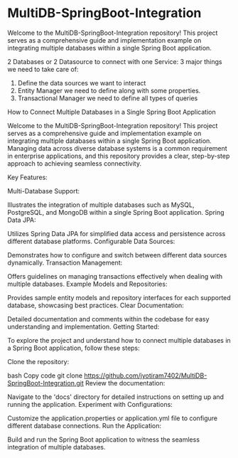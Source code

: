 # MultiDB-SpringBoot-Integration
Welcome to the MultiDB-SpringBoot-Integration repository! This project serves as a comprehensive guide and implementation example on integrating multiple databases within a single Spring Boot application.

2 Databases or 2 Datasource to connect with one Service:
3 major things we need to take care of:
1) Define the data sources we want to interact
2) Entity Manager we need to define along with some properties.
3) Transactional Manager we need to define all types of queries

How to Connect Multiple Databases in a Single Spring Boot Application

Welcome to the MultiDB-SpringBoot-Integration repository! This project serves as a comprehensive guide and implementation example on integrating multiple databases within a single Spring Boot application. Managing data across diverse database systems is a common requirement in enterprise applications, and this repository provides a clear, step-by-step approach to achieving seamless connectivity.

Key Features:

Multi-Database Support:

Illustrates the integration of multiple databases such as MySQL, PostgreSQL, and MongoDB within a single Spring Boot application.
Spring Data JPA:

Utilizes Spring Data JPA for simplified data access and persistence across different database platforms.
Configurable Data Sources:

Demonstrates how to configure and switch between different data sources dynamically.
Transaction Management:

Offers guidelines on managing transactions effectively when dealing with multiple databases.
Example Models and Repositories:

Provides sample entity models and repository interfaces for each supported database, showcasing best practices.
Clear Documentation:

Detailed documentation and comments within the codebase for easy understanding and implementation.
Getting Started:

To explore the project and understand how to connect multiple databases in a Spring Boot application, follow these steps:

Clone the repository:

bash
Copy code
git clone https://github.com/jyotiram7402/MultiDB-SpringBoot-Integration.git
Review the documentation:

Navigate to the 'docs' directory for detailed instructions on setting up and running the application.
Experiment with Configurations:

Customize the application.properties or application.yml file to configure different database connections.
Run the Application:

Build and run the Spring Boot application to witness the seamless integration of multiple databases.
